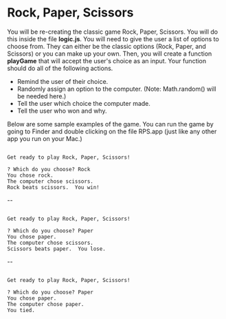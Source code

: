 # Rock, Paper, Scissors

You will be re-creating the classic game Rock, Paper, Scissors.  You will do this inside the file **logic.js**.  You will need to give the user a list of options to choose from.  They can either be the classic options (Rock, Paper, and Scissors) or you can make up your own.  Then, you will create a function **playGame** that will accept the user's choice as an input.  Your function should do all of the following actions.
- Remind the user of their choice.
- Randomly assign an option to the computer.  (Note: Math.random() will be needed here.)
- Tell the user which choice the computer made.
- Tell the user who won and why.

Below are some sample examples of the game.  You can run the game by going to Finder and double clicking on the file RPS.app (just like any other app you run on your Mac.)

``` 

Get ready to play Rock, Paper, Scissors!

? Which do you choose? Rock
You chose rock.
The computer chose scissors.
Rock beats scissors.  You win!
```
--

 ```
 
 Get ready to play Rock, Paper, Scissors!

? Which do you choose? Paper
You chose paper.
The computer chose scissors.
Scissors beats paper.  You lose.
```

--

 ```
 
 Get ready to play Rock, Paper, Scissors!

? Which do you choose? Paper
You chose paper.
The computer chose paper.
You tied.
```
